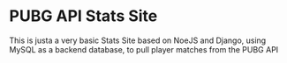 # PUBG API Stats Site
 This is justa a very basic Stats Site based on NoeJS and Django, using MySQL as a backend database, to pull player matches from the PUBG API
